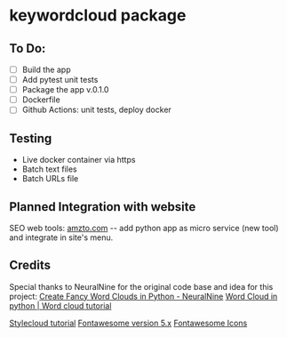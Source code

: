# keywordcloud package

## To Do:

- [ ] Build the app
- [ ] Add pytest unit tests
- [ ] Package the app v.0.1.0
- [ ] Dockerfile
- [ ] Github Actions: unit tests, deploy docker

## Testing
- Live docker container via https
- Batch text files
- Batch URLs file

## Planned Integration with website
SEO web tools: [amzto.com](https://amzto.com) -- add python app as micro service (new tool) and integrate in site's menu.

## Credits
Special thanks to NeuralNine for the original code base and idea for this project: 
[Create Fancy Word Clouds in Python - NeuralNine](https://www.youtube.com/watch?v=vRbSnlRyJNQ)
[Word Cloud in python | Word cloud tutorial](https://www.youtube.com/watch?v=4N_exdTyGHk)


[Stylecloud tutorial](https://www.youtube.com/watch?v=txPNMDDWsB8)
[Fontawesome version 5.x](https://github.com/minimaxir/stylecloud)
[Fontawesome Icons](https://fontawesome.com/icons)
